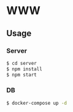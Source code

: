 # WWW

## Usage

### Server

```sh
$ cd server
$ npm install
$ npm start
```

### DB

```sh
$ docker-compose up -d
```
